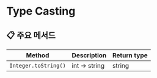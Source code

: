 # Type Casting

## 📋 주요 메서드

| Method               | Description  | Return type |
| -------------------- | ------------ | ----------- |
| `Integer.toString()` | int → string | string      |
